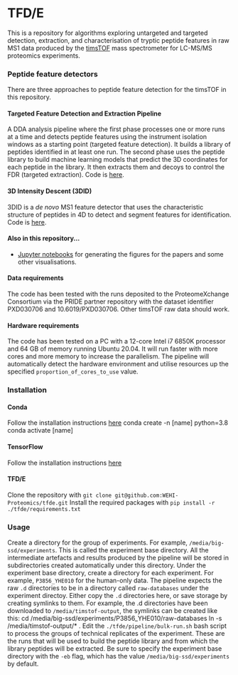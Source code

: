 # TFD/E
This is a repository for algorithms exploring untargeted and targeted detection, extraction, and characterisation of tryptic peptide features in raw MS1 data produced by the [timsTOF](https://www.bruker.com/en/products-and-solutions/mass-spectrometry/timstof/timstof.html) mass spectrometer for LC-MS/MS proteomics experiments.

### Peptide feature detectors
There are three approaches to peptide feature detection for the timsTOF in this repository.

#### Targeted Feature Detection and Extraction Pipeline
A DDA analysis pipeline where the first phase processes one or more runs at a time and detects peptide features using the instrument isolation windows as a starting point (targeted feature detection). It builds a library of peptides identified in at least one run. The second phase uses the peptide library to build machine learning models that predict the 3D coordinates for each peptide in the library. It then extracts them and decoys to control the FDR (targeted extraction). Code is [here](https://github.com/WEHI-Proteomics/tfde/tree/master/pipeline).

#### 3D Intensity Descent (3DID)
3DID is a *de novo* MS1 feature detector that uses the characteristic structure of peptides in 4D to detect and segment features for identification. Code is [here](https://github.com/WEHI-Proteomics/tfde/tree/master/3did).

#### Also in this repository...
- [Jupyter notebooks](https://github.com/WEHI-Proteomics/tfde/tree/master/notebooks/papers) for generating the figures for the papers and some other visualisations.

#### Data requirements
The code has been tested with the runs deposited to the ProteomeXchange Consortium via the PRIDE partner repository with the dataset identifier PXD030706 and 10.6019/PXD030706. Other timsTOF raw data should work.

#### Hardware requirements
The code has been tested on a PC with a 12-core Intel i7 6850K processor and 64 GB of memory running Ubuntu 20.04. It will run faster with more cores and more memory to increase the parallelism. The pipeline will automatically detect the hardware environment and utilise resources up the specified `proportion_of_cores_to_use` value.

### Installation

#### Conda
Follow the installation instructions [here](https://www.anaconda.com/products/distribution)
    conda create -n [name] python=3.8
    conda activate [name]

#### TensorFlow
Follow the installation instructions [here](https://www.tensorflow.org/install)

#### TFD/E
Clone the repository with `git clone git@github.com:WEHI-Proteomics/tfde.git`
Install the required packages with `pip install -r ./tfde/requirements.txt`

### Usage
Create a directory for the group of experiments. For example, `/media/big-ssd/experiments`. This is called the experiment base directory. All the intermediate artefacts and results produced by the pipeline will be stored in subdirectories created automatically under this directory.
Under the experiment base directory, create a directory for each experiment. For example, `P3856_YHE010` for the human-only data.
The pipeline expects the raw `.d` directories to be in a directory called `raw-databases` under the experiment directoy. Either copy the `.d` directories here, or save storage by creating symlinks to them. For example, the .d directories have been downloaded to `/media/timstof-output`, the symlinks can be created like this:
    cd /media/big-ssd/experiments/P3856_YHE010/raw-databases
    ln -s /media/timstof-output/* .
Edit the `./tfde/pipeline/bulk-run.sh` bash script to process the groups of technical replicates of the experiment. These are the runs that will be used to build the peptide library and from which the library peptides will be extracted. Be sure to specify the experiment base directory with the `-eb` flag, which has the value `/media/big-ssd/experiments` by default.
